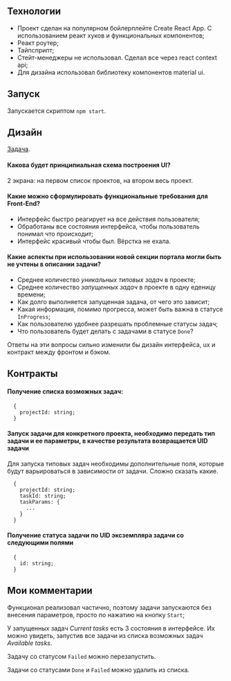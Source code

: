 ## Технологии

- Проект сделан на популярном бойлерплейте Create React App. С использованием реакт хуков и функциональных компонентов;
- Реакт роутер;
- Тайпсприпт;
- Стейт-менеджеры не использовал. Сделал все через react context api;
- Для дизайна использовал библиотеку компонентов material ui.


## Запуск

Запускается скриптом `npm start`.


## Дизайн

[Задача](https://github.com/bolshu/saber/blob/master/task.md).


#### Какова будет принципиальная схема построения UI?
2 экрана: на первом список проектов, на втором весь проект.


#### Какие можно сформулировать функциональные требования для Front-End?
- Интерфейс быстро реагирует на все действия пользователя;
- Обработаны все состояния интерфейса, чтобы пользователь понимал что происходит;
- Интерфейс красивый чтобы был. Вёрстка не ехала.


#### Какие аспекты при использовании новой секции портала могли быть не учтены в описании задачи?
- Среднее количество *уникальных типовых задач* в проекте;
- Среднее количество *запущенных задач* в проекте в одну еденицу времени;
- Как долго выполняется запущенная задача, от чего это зависит;
- Какая информация, помимо прогресса, может быть важна в статусе `InProgress`;
- Как пользователю удобнее разрешать проблемные статусы задач;
- Что пользователь будет делать с задачами в статусе `Done`?

Ответы на эти вопросы сильно изменили бы дизайн интерфейса, ux и контракт между фронтом и бэком.

## Контракты

#### Получение списка возможных задач:
```
  {
    projectId: string;
  }
```

#### Запуск задачи для конкретного проекта, необходимо передать тип задачи и ее параметры, в качестве результата возвращается UID задачи
Для запуска типовых задач необходимы дополнительные поля, которые будут варьироваться в зависимости от задачи. Сложно сказать какие.
```
  {
    projectId: string;
    taskId: string;
    taskParams: {
      ...
    }
  }
```

#### Получение статуса задачи по UID эксземпляра задачи со следующими полями
```
  {
    id: string;
  }
```

## Мои комментарии

Функционал реализовал частично, поэтому задачи запускаются без внесения параметров, просто по нажатию на кнопку `Start`;

У запущенных задач *Current tasks* есть 3 состояния в интерфейсе. Их можно увидеть, запустив все задачи из списка возможных задач *Available tasks*.

Задачу со статусом `Failed` можно перезапустить.

Задачи со статусами `Done` и `Failed` можно удалить из списка.
